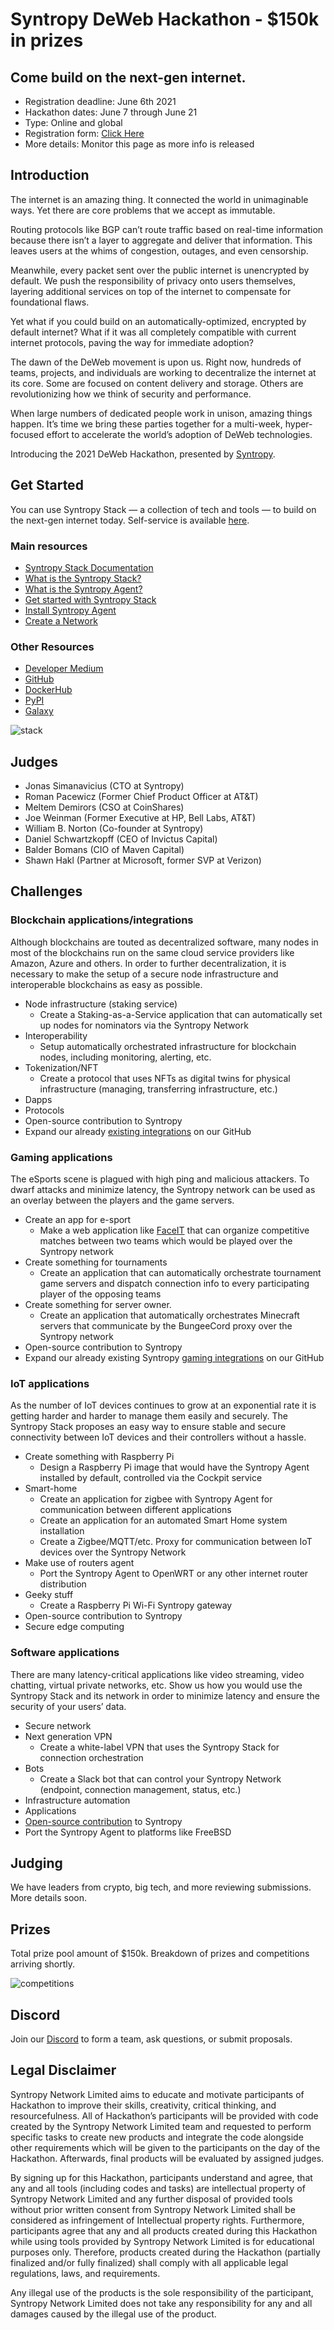 # Syntropy DeWeb Hackathon - $150k in prizes

## Come build on the next-gen internet.

- Registration deadline: June 6th 2021
- Hackathon dates: June 7 through June 21
- Type: Online and global
- Registration form: [Click Here](https://form.typeform.com/to/oURrUdH9)
- More details: Monitor this page as more info is released

## Introduction

The internet is an amazing thing. It connected the world in unimaginable ways. Yet there are core problems that we accept as immutable. 

Routing protocols like BGP can’t route traffic based on real-time information because there isn’t a layer to aggregate and deliver that information. This leaves users at the whims of congestion, outages, and even censorship.

Meanwhile, every packet sent over the public internet is unencrypted by default. We push the responsibility of privacy onto users themselves, layering additional services on top of the internet to compensate for foundational flaws.

Yet what if you could build on an automatically-optimized, encrypted by default internet? What if it was all completely compatible with current internet protocols, paving the way for immediate adoption?

The dawn of the DeWeb movement is upon us. Right now, hundreds of teams, projects, and individuals are working to decentralize the internet at its core. Some are focused on content delivery and storage. Others are revolutionizing how we think of security and performance.

When large numbers of dedicated people work in unison, amazing things happen. It’s time we bring these parties together for a multi-week, hyper-focused effort to accelerate the world’s adoption of DeWeb technologies.

Introducing the 2021 DeWeb Hackathon, presented by [Syntropy](https://www.syntropynet.com/).

## Get Started

You can use Syntropy Stack — a collection of tech and tools — to build on the next-gen internet today. Self-service is available [here](https://www.syntropystack.com/).

### Main resources
- [Syntropy Stack Documentation](https://docs.syntropystack.com/docs)
- [What is the Syntropy Stack?](https://docs.syntropystack.com/docs/what-is-syntropy-stack)
- [What is the Syntropy Agent?](https://docs.syntropystack.com/docs/what-is-syntropy-agent)
- [Get started with Syntropy Stack](https://docs.syntropystack.com/docs/getting-started)
- [Install Syntropy Agent](https://docs.syntropystack.com/docs/start-syntropy-agent)
- [Create a Network](https://docs.syntropystack.com/docs/create-network)
### Other Resources
- [Developer Medium](https://medium.com/syntropynet/tagged/syntropy-dev)
- [GitHub](https://github.com/SyntropyNet)
- [DockerHub](https://hub.docker.com/u/syntropynet)
- [PyPI](https://pypi.org/user/SyntropyNet/)
- [Galaxy](https://galaxy.ansible.com/syntropynet)

![stack](https://user-images.githubusercontent.com/5236121/114748535-b2f5c200-9d5a-11eb-8615-cc8811385d10.png)

## Judges

- Jonas Simanavicius (CTO at Syntropy)
- Roman Pacewicz (Former Chief Product Officer at AT&T)
- Meltem Demirors (CSO at CoinShares)
- Joe Weinman (Former Executive at HP, Bell Labs, AT&T)
- William B. Norton (Co-founder at Syntropy)
- Daniel Schwartzkopff (CEO of Invictus Capital)
- Balder Bomans (CIO of Maven Capital)
- Shawn Hakl (Partner at Microsoft, former SVP at Verizon)

## Challenges

### Blockchain applications/integrations

Although blockchains are touted as decentralized software, many nodes in most of the blockchains run on the same cloud service providers like Amazon, Azure and others. In order to further decentralization, it is necessary to make the setup of a secure node infrastructure and interoperable blockchains as easy as possible.

- Node infrastructure (staking service)
  - Create a Staking-as-a-Service application that can automatically set up nodes for nominators via the Syntropy Network
- Interoperability
  - Setup automatically orchestrated infrastructure for blockchain nodes, including monitoring, alerting, etc.
- Tokenization/NFT
  - Create a protocol that uses NFTs as digital twins for physical infrastructure (managing, transferring infrastructure, etc.)
- Dapps
- Protocols
- Open-source contribution to Syntropy
- Expand our already [existing integrations](https://github.com/SyntropyNet/syntropy-blockchain-integrations) on our GitHub

### Gaming applications

The eSports scene is plagued with high ping and malicious attackers. To dwarf attacks and minimize latency, the Syntropy network can be used as an overlay between the players and the game servers. 

- Create an app for e-sport
  - Make a web application like [FaceIT](https://www.faceit.com/) that can organize competitive matches between two teams which would be played over the Syntropy network
- Create something for tournaments
  - Create an application that can automatically orchestrate tournament game servers and dispatch connection info to every participating player of the opposing teams
- Create something for server owner.
  - Create an application that automatically orchestrates Minecraft servers that communicate by the BungeeCord proxy over the Syntropy network
- Open-source contribution to Syntropy
- Expand our already existing Syntropy [gaming integrations](https://github.com/SyntropyNet/syntropy-gaming-integrations) on our GitHub

### IoT applications

As the number of IoT devices continues to grow at an exponential rate it is getting harder and harder to manage them easily and securely. The Syntropy Stack proposes an easy way to ensure stable and secure connectivity between IoT devices and their controllers without a hassle.

- Create something with Raspberry Pi
  - Design a Raspberry Pi image that would have the Syntropy Agent installed by default, controlled via the Cockpit service
- Smart-home
  - Create an application for zigbee with Syntropy Agent for communication between different applications
  - Create an application for an automated Smart Home system installation
  - Create a Zigbee/MQTT/etc. Proxy for communication between IoT devices over the Syntropy Network
- Make use of routers agent
  - Port the Syntropy Agent to OpenWRT or any other internet router distribution
- Geeky stuff
  - Create a Raspberry Pi Wi-Fi Syntropy gateway
- Open-source contribution to Syntropy
- Secure edge computing

### Software applications
There are many latency-critical applications like video streaming, video chatting, virtual private networks, etc. Show us how you would use the Syntropy Stack and its network in order to minimize latency and ensure the security of your users’ data.
- Secure network
- Next generation VPN
  - Create a white-label VPN that uses the Syntropy Stack for connection orchestration
- Bots
  - Create a Slack bot that can control your Syntropy Network (endpoint, connection management, status, etc.)
- Infrastructure automation
- Applications
- [Open-source contribution](https://github.com/SyntropyNet) to Syntropy
- Port the Syntropy Agent to platforms like FreeBSD

## Judging
We have leaders from crypto, big tech, and more reviewing submissions. More details soon.

## Prizes
Total prize pool amount of $150k. Breakdown of prizes and competitions arriving shortly.

![competitions](https://user-images.githubusercontent.com/5236121/114748612-c30da180-9d5a-11eb-926c-cb8ed2bec30f.png)

## Discord
Join our [Discord](https://discord.gg/jqZur5S3KZ) to form a team, ask questions, or submit proposals.

## Legal Disclaimer

Syntropy Network Limited aims to educate and motivate participants of Hackathon to improve their skills, creativity, critical thinking, and resourcefulness. All of Hackathon’s participants will be provided with code created by the Syntropy Network Limited team and requested to perform specific tasks to create new products and integrate the code alongside other requirements which will be given to the participants on the day of the Hackathon. Afterwards, final products will be evaluated by assigned judges. 

By signing up for this Hackathon, participants understand and agree, that any and all tools (including codes and tasks) are intellectual property of Syntropy Network Limited and any further disposal of provided tools without prior written consent from Syntropy Network Limited shall be considered as infringement of Intellectual property rights. Furthermore, participants agree that any and all products created during this Hackathon while using tools provided by Syntropy Network Limited is for educational purposes only. Therefore, products created during the Hackathon (partially finalized and/or fully finalized) shall comply with all applicable legal regulations, laws, and requirements. 

Any illegal use of the products is the sole responsibility of the participant, Syntropy Network Limited does not take any responsibility for any and all damages caused by the illegal use of the product.

